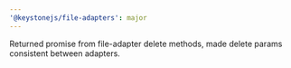 ```yaml
---
'@keystonejs/file-adapters': major
---
```


Returned promise from file-adapter delete methods, made delete params consistent between adapters.
